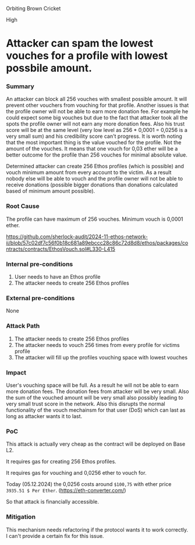 Orbiting Brown Cricket

High

# Attacker can spam the lowest vouches for a profile with lowest possbile amount.

### Summary

An attacker can block all 256 vouches with smallest possible amount. It will prevent other vouchers from vouching for that profile. Another issues is that the profile owner will not be able to earn more donation fee. For example he could expect some big vouches but due to the fact that attacker took all the spots the profile owner will not earn any more donation fees. Also his trust score will be at the same level (very low level as 256 * 0,0001 = 0,0256 is a very small sum) and his credibility score can't progress. It is worth noting that the most important thing is the value vouched for the profile. Not the amount of the vouches. It means that one vouch for 0,03 ether will be a better outcome for the profile than 256 vouches for minimal absolute value.

Determined attacker can create 256 Ethos profiles (which is possible) and vouch minimum amount from every account to the victim. As a result nobody else will be able to vouch and the profile owner will not be able to receive donations (possible bigger donations than donations calculated based of minimum amount possible).

### Root Cause

The profile can have maximum of 256 vouches. Minimum vouch is 0,0001 ether.

https://github.com/sherlock-audit/2024-11-ethos-network-ii/blob/57c02df7c56f0b18c681a89ebccc28c86c72d8d8/ethos/packages/contracts/contracts/EthosVouch.sol#L330-L415

### Internal pre-conditions

1. User needs to have an Ethos profile
2. The attacker needs to create 256 Ethos profiles


### External pre-conditions

None

### Attack Path

1. The attacker needs to create 256 Ethos profiles
2. The attacker needs to vouch 256 times from every profile for victims profile
3. The attacker will fill up the profiles vouching space with lowest vouches

### Impact

User's vouching space will be full. As a result he will not be able to earn more donation fees. The donation fees from attacker will be very small. Also the sum of the vouched amount will be very small also possibly leading to very small trust score in the network. Also this disrupts the normal functionality of the vouch mechainsm for that user (DoS) which can last as long as attacker wants it to last.

### PoC

This attack is actually very cheap as the contract will be deployed on Base L2.

It requires gas for creating 256 Ethos profiles.

It requires gas for vouching and 0,0256 ether to vouch for.

Today (05.12.2024) the 0,0256 costs around `$100,75` with ether price `3935.51 $ Per Ether`. (https://eth-converter.com/)

So that attack is financially accessible.

### Mitigation

This mechanism needs refactoring if the protocol wants it to work correctly. I can't provide a certain fix for this issue.